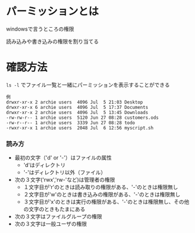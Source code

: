 # パーミッションとは

windowsで言うところの権限

読み込みや書き込みの権限を割り当てる

# 確認方法

`ls -l` でファイル一覧と一緒にパーミッションを表示することができる

```
例
drwxr-xr-x 2 archie users  4096 Jul  5 21:03 Desktop
drwxr-xr-x 6 archie users  4096 Jul  5 17:37 Documents
drwxr-xr-x 2 archie users  4096 Jul  5 13:45 Downloads
-rw-rw-r-- 1 archie users  5120 Jun 27 08:28 customers.ods
-rw-r--r-- 1 archie users  3339 Jun 27 08:28 todo
-rwxr-xr-x 1 archie users  2048 Jul  6 12:56 myscript.sh
```

### 読み方

- 最初の文字（'d' or '-'）はファイルの属性
  - 'd'はディレクトリ
  - '-'はディレクトリ以外（ファイル）
- 次の３文字('rwx','rw-'など)は管理者の権限
  - １文字目が'r'のときは読み取りの権限がある、'-'のときは権限無し
  - ２文字目が'w'のときは書き込みの権限がある、'-'のときは権限無し 
  - ３文字目が'x'のときは実行の権限がある、'-'のときは権限無し、その他の文字のときもたまにある
- 次の３文字はファイルグループの権限
- 次の３文字は一般ユーザの権限
  
